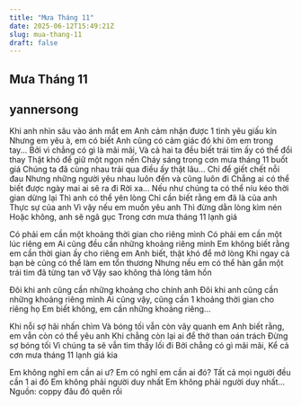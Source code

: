 ```yaml
---
title: "Mưa Tháng 11"
date: 2025-06-12T15:49:21Z
slug: mua-thang-11
draft: false
---
```


## Mưa Tháng 11

## yannersong

Khi anh nhìn sâu vào ánh mắt em 
Anh cảm nhận được 1 tình yêu giấu kín
Nhưng em yêu à, em có biết
Anh cũng có cảm giác đó khi ôm em trong tay...
Bởi vì chẳng có gì là mãi mãi,
Và cả hai ta đều biết trái tim ấy có thể đổi thay
Thật khó để giữ một ngọn nến 
Cháy sáng trong cơn mưa tháng 11 buốt giá
Chúng ta đã cùng nhau trải qua điều ấy thật lâu... 
Chỉ để giết chết nỗi đau
Nhưng những người yêu nhau luôn đến và cũng luôn đi 
Chẳng ai có thể biết được ngày mai ai sẽ ra đi
Rời xa...
Nếu như chúng ta có thể níu kéo thời gian dừng lại 
Thì anh có thể yên lòng 
Chỉ cần biết rằng em đã là của anh 
Thực sự của anh 
Vì vậy nếu em muốn yêu anh
Thì đừng dằn lòng kìm nén
Hoặc không, anh sẽ ngã gục
Trong cơn mưa tháng 11 lạnh giá

Có phải em cần một khoảng thời gian cho riêng mình 
Có phải em cần một lúc riêng em
Ai cũng đều cần những khoảng riêng mình
Em không biết rằng em cần thời gian ấy cho riêng em
Anh biết, thật khó để mở lòng
Khi ngay cả bạn bè cũng có thể làm em tổn thương
Nhưng nếu em có thể hàn gắn một trái tim đã từng tan vỡ
Vậy sao không thả lỏng tâm hồn

Đôi khi anh cũng cần những khoảng cho chính anh
Đôi khi anh cũng cần những khoảng riêng mình
Ai cũng vậy, cũng cần 1 khoảng thời gian cho riêng họ
Em biết không, em cần những khoảng riêng...

Khi nỗi sợ hãi nhấn chìm
Và bóng tối vẫn còn vây quanh em
Anh biết rằng, em vẫn còn có thể yêu anh
Khi chẳng còn lại ai để thở than oán trách
Đừng sợ bóng tối 
Vì chúng ta sẽ vẫn tìm thấy lối đi
Bởi chẳng có gì mãi mãi, 
Kể cả cơn mưa tháng 11 lạnh giá kia

Em không nghĩ em cần ai ư?
Em có nghĩ em cần ai đó?
Tất cả mọi người đều cần 1 ai đó
Em không phải người duy nhất 
Em không phải người duy nhất...                                                                                                       Nguồn: coppy đâu đó quên rồi